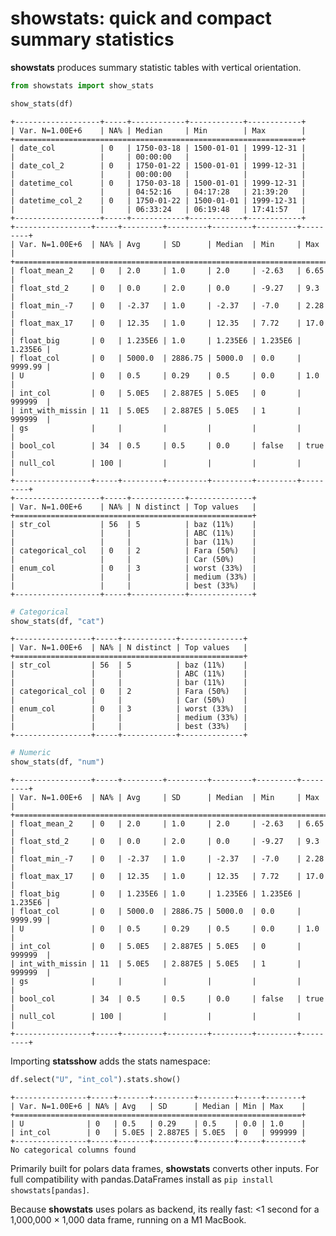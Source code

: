 # showstats: quick and compact summary statistics


**showstats** produces summary statistic tables with vertical
orientation.

``` python
from showstats import show_stats

show_stats(df)
```

    +-------------------+-----+------------+------------+------------+
    | Var. N=1.00E+6    | NA% | Median     | Min        | Max        |
    +================================================================+
    | date_col          | 0   | 1750-03-18 | 1500-01-01 | 1999-12-31 |
    |                   |     | 00:00:00   |            |            |
    | date_col_2        | 0   | 1750-01-22 | 1500-01-01 | 1999-12-31 |
    |                   |     | 00:00:00   |            |            |
    | datetime_col      | 0   | 1750-03-18 | 1500-01-01 | 1999-12-31 |
    |                   |     | 04:52:16   | 04:17:28   | 21:39:20   |
    | datetime_col_2    | 0   | 1750-01-22 | 1500-01-01 | 1999-12-31 |
    |                   |     | 06:33:24   | 06:19:48   | 17:41:57   |
    +-------------------+-----+------------+------------+------------+
    +-----------------+-----+---------+---------+---------+---------+---------+
    | Var. N=1.00E+6  | NA% | Avg     | SD      | Median  | Min     | Max     |
    +=========================================================================+
    | float_mean_2    | 0   | 2.0     | 1.0     | 2.0     | -2.63   | 6.65    |
    | float_std_2     | 0   | 0.0     | 2.0     | 0.0     | -9.27   | 9.3     |
    | float_min_-7    | 0   | -2.37   | 1.0     | -2.37   | -7.0    | 2.28    |
    | float_max_17    | 0   | 12.35   | 1.0     | 12.35   | 7.72    | 17.0    |
    | float_big       | 0   | 1.235E6 | 1.0     | 1.235E6 | 1.235E6 | 1.235E6 |
    | float_col       | 0   | 5000.0  | 2886.75 | 5000.0  | 0.0     | 9999.99 |
    | U               | 0   | 0.5     | 0.29    | 0.5     | 0.0     | 1.0     |
    | int_col         | 0   | 5.0E5   | 2.887E5 | 5.0E5   | 0       | 999999  |
    | int_with_missin | 11  | 5.0E5   | 2.887E5 | 5.0E5   | 1       | 999999  |
    | gs              |     |         |         |         |         |         |
    | bool_col        | 34  | 0.5     | 0.5     | 0.0     | false   | true    |
    | null_col        | 100 |         |         |         |         |         |
    +-----------------+-----+---------+---------+---------+---------+---------+
    +-------------------+-----+------------+--------------+
    | Var. N=1.00E+6    | NA% | N distinct | Top values   |
    +=====================================================+
    | str_col           | 56  | 5          | baz (11%)    |
    |                   |     |            | ABC (11%)    |
    |                   |     |            | bar (11%)    |
    | categorical_col   | 0   | 2          | Fara (50%)   |
    |                   |     |            | Car (50%)    |
    | enum_col          | 0   | 3          | worst (33%)  |
    |                   |     |            | medium (33%) |
    |                   |     |            | best (33%)   |
    +-------------------+-----+------------+--------------+

``` python
# Categorical
show_stats(df, "cat")
```

    +-----------------+-----+------------+--------------+
    | Var. N=1.00E+6  | NA% | N distinct | Top values   |
    +===================================================+
    | str_col         | 56  | 5          | baz (11%)    |
    |                 |     |            | ABC (11%)    |
    |                 |     |            | bar (11%)    |
    | categorical_col | 0   | 2          | Fara (50%)   |
    |                 |     |            | Car (50%)    |
    | enum_col        | 0   | 3          | worst (33%)  |
    |                 |     |            | medium (33%) |
    |                 |     |            | best (33%)   |
    +-----------------+-----+------------+--------------+

``` python
# Numeric
show_stats(df, "num")
```

    +-----------------+-----+---------+---------+---------+---------+---------+
    | Var. N=1.00E+6  | NA% | Avg     | SD      | Median  | Min     | Max     |
    +=========================================================================+
    | float_mean_2    | 0   | 2.0     | 1.0     | 2.0     | -2.63   | 6.65    |
    | float_std_2     | 0   | 0.0     | 2.0     | 0.0     | -9.27   | 9.3     |
    | float_min_-7    | 0   | -2.37   | 1.0     | -2.37   | -7.0    | 2.28    |
    | float_max_17    | 0   | 12.35   | 1.0     | 12.35   | 7.72    | 17.0    |
    | float_big       | 0   | 1.235E6 | 1.0     | 1.235E6 | 1.235E6 | 1.235E6 |
    | float_col       | 0   | 5000.0  | 2886.75 | 5000.0  | 0.0     | 9999.99 |
    | U               | 0   | 0.5     | 0.29    | 0.5     | 0.0     | 1.0     |
    | int_col         | 0   | 5.0E5   | 2.887E5 | 5.0E5   | 0       | 999999  |
    | int_with_missin | 11  | 5.0E5   | 2.887E5 | 5.0E5   | 1       | 999999  |
    | gs              |     |         |         |         |         |         |
    | bool_col        | 34  | 0.5     | 0.5     | 0.0     | false   | true    |
    | null_col        | 100 |         |         |         |         |         |
    +-----------------+-----+---------+---------+---------+---------+---------+

Importing **statsshow** adds the stats namespace:

``` python
df.select("U", "int_col").stats.show()
```

    +----------------+-----+-------+---------+--------+-----+--------+
    | Var. N=1.00E+6 | NA% | Avg   | SD      | Median | Min | Max    |
    +================================================================+
    | U              | 0   | 0.5   | 0.29    | 0.5    | 0.0 | 1.0    |
    | int_col        | 0   | 5.0E5 | 2.887E5 | 5.0E5  | 0   | 999999 |
    +----------------+-----+-------+---------+--------+-----+--------+
    No categorical columns found

Primarily built for polars data frames, **showstats** converts other
inputs. For full compatibility with pandas.DataFrames install as
`pip install showstats[pandas]`.

Because **showstats** uses polars as backend, its really fast: \<1
second for a 1,000,000 × 1,000 data frame, running on a M1 MacBook.
